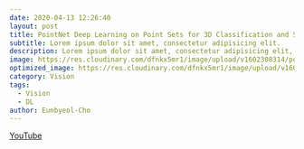 ```yaml
---
date: 2020-04-13 12:26:40
layout: post
title: PointNet Deep Learning on Point Sets for 3D Classification and Segmentation
subtitle: Lorem ipsum dolor sit amet, consectetur adipisicing elit.
description: Lorem ipsum dolor sit amet, consectetur adipisicing elit, sed do eiusmod tempor incididunt ut labore et dolore magna aliqua.
image: https://res.cloudinary.com/dfnkx5mr1/image/upload/v1602308314/post_img/Ikj1_plwmtg.gif
optimized_image: https://res.cloudinary.com/dfnkx5mr1/image/upload/v1602308314/post_img/Ikj1_plwmtg.gif
category: Vision
tags:
  - Vision
  - DL
author: Eunbyeol-Cho
---
```


[YouTube](https://youtu.be/71p3fkuhNj0)